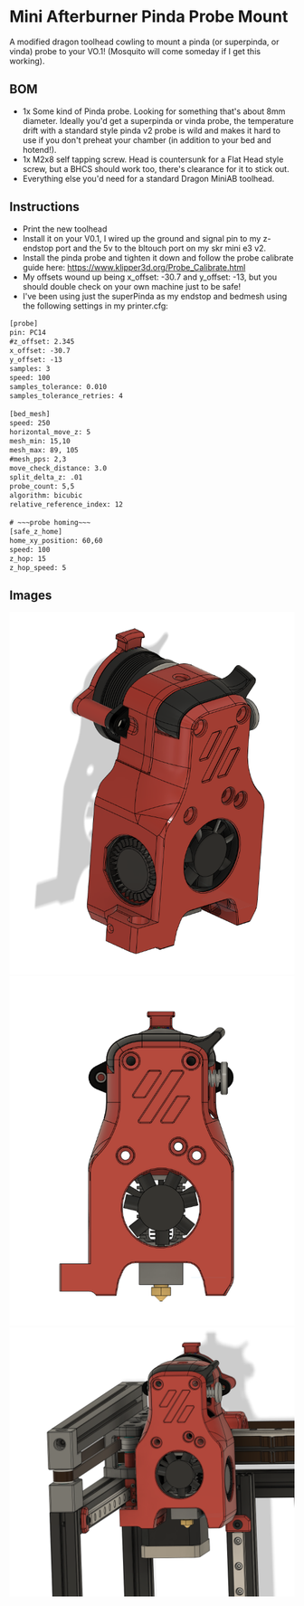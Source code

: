 Mini Afterburner Pinda Probe Mount
==============================

A modified dragon toolhead cowling to mount a pinda (or superpinda, or vinda) probe to your VO.1! (Mosquito will come someday if I get this working). 

BOM
---

- 1x Some kind of Pinda probe. Looking for something that's about 8mm diameter. Ideally you'd get a superpinda or vinda probe, the temperature drift with a standard style pinda v2 probe is wild and makes it hard to use if you don't preheat your chamber (in addition to your bed and hotend!). 
- 1x M2x8 self tapping screw. Head is countersunk for a Flat Head style screw, but a BHCS should work too, there's clearance for it to stick out. 
- Everything else you'd need for a standard Dragon MiniAB toolhead. 


Instructions
------------

- Print the new toolhead
- Install it on your V0.1, I wired up the ground and signal pin to my z-endstop port and the 5v to the bltouch port on my skr mini e3 v2. 
- Install the pinda probe and tighten it down and follow the probe calibrate guide here: https://www.klipper3d.org/Probe_Calibrate.html
- My offsets wound up being x_offset: -30.7 and y_offset: -13, but you should double check on your own machine just to be safe!
- I've been using just the superPinda as my endstop and bedmesh using the following settings in my printer.cfg: 

```
[probe]
pin: PC14
#z_offset: 2.345
x_offset: -30.7
y_offset: -13
samples: 3
speed: 100
samples_tolerance: 0.010
samples_tolerance_retries: 4

[bed_mesh]
speed: 250
horizontal_move_z: 5
mesh_min: 15,10
mesh_max: 89, 105
#mesh_pps: 2,3
move_check_distance: 3.0
split_delta_z: .01
probe_count: 5,5
algorithm: bicubic
relative_reference_index: 12

# ~~~probe homing~~~
[safe_z_home]
home_xy_position: 60,60
speed: 100
z_hop: 15
z_hop_speed: 5
```


Images
------
![CAD](Images/CAD1.png)
![CAD](Images/cad2.png)
![CAD](Images/cad3.png)


